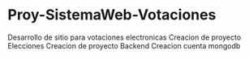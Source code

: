 # Proy-SistemaWeb-Votaciones
Desarrollo de sitio para votaciones electronicas
Creacion de proyecto Elecciones
Creacion de proyecto Backend
Creacion cuenta mongodb

